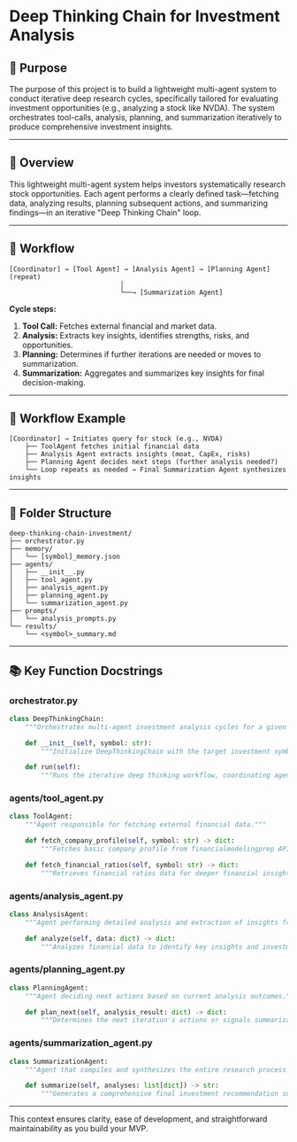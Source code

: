 # Deep Thinking Chain for Investment Analysis

## 🎯 Purpose
The purpose of this project is to build a lightweight multi-agent system to conduct iterative deep research cycles, specifically tailored for evaluating investment opportunities (e.g., analyzing a stock like NVDA). The system orchestrates tool-calls, analysis, planning, and summarization iteratively to produce comprehensive investment insights.

---

## 📌 Overview
This lightweight multi-agent system helps investors systematically research stock opportunities. Each agent performs a clearly defined task—fetching data, analyzing results, planning subsequent actions, and summarizing findings—in an iterative "Deep Thinking Chain" loop.

---

## 🔄 Workflow

```
[Coordinator] → [Tool Agent] → [Analysis Agent] → [Planning Agent] (repeat)
                            │
                            └──→ [Summarization Agent]
```

**Cycle steps:**
1. **Tool Call:** Fetches external financial and market data.
2. **Analysis:** Extracts key insights, identifies strengths, risks, and opportunities.
3. **Planning:** Determines if further iterations are needed or moves to summarization.
4. **Summarization:** Aggregates and summarizes key insights for final decision-making.

---

## 🔄 Workflow Example

```
[Coordinator] → Initiates query for stock (e.g., NVDA)
    ├── ToolAgent fetches initial financial data
    ├── Analysis Agent extracts insights (moat, CapEx, risks)
    ├── Planning Agent decides next steps (further analysis needed?)
    └── Loop repeats as needed → Final Summarization Agent synthesizes insights
```

---

## 📂 Folder Structure
```
deep-thinking-chain-investment/
├── orchestrator.py
├── memory/
│   └── [symbol]_memory.json
├── agents/
│   ├── __init__.py
│   ├── tool_agent.py
│   ├── analysis_agent.py
│   ├── planning_agent.py
│   └── summarization_agent.py
├── prompts/
│   └── analysis_prompts.py
└── results/
    └── <symbol>_summary.md
```

---

## 📚 Key Function Docstrings

### orchestrator.py
```python
class DeepThinkingChain:
    """Orchestrates multi-agent investment analysis cycles for a given stock symbol."""

    def __init__(self, symbol: str):
        """Initialize DeepThinkingChain with the target investment symbol."""

    def run(self):
        """Runs the iterative deep thinking workflow, coordinating agents, and storing context."""
```

### agents/tool_agent.py
```python
class ToolAgent:
    """Agent responsible for fetching external financial data."""

    def fetch_company_profile(self, symbol: str) -> dict:
        """Fetches basic company profile from financialmodelingprep API."""

    def fetch_financial_ratios(self, symbol: str) -> dict:
        """Retrieves financial ratios data for deeper financial insights."""
```

### agents/analysis_agent.py
```python
class AnalysisAgent:
    """Agent performing detailed analysis and extraction of insights from raw financial data."""

    def analyze(self, data: dict) -> dict:
        """Analyzes financial data to identify key insights and investment factors like moat, CapEx, and risks."""
```

### agents/planning_agent.py
```python
class PlanningAgent:
    """Agent deciding next actions based on current analysis outcomes."""

    def plan_next(self, analysis_result: dict) -> dict:
        """Determines the next iteration's actions or signals summarization."""
```

### agents/summarization_agent.py
```python
class SummarizationAgent:
    """Agent that compiles and synthesizes the entire research process into an actionable summary."""

    def summarize(self, analyses: list[dict]) -> str:
        """Generates a comprehensive final investment recommendation summary."""
```

---

This context ensures clarity, ease of development, and straightforward maintainability as you build your MVP.

